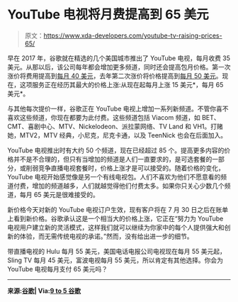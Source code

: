 # YouTube 电视将月费提高到 65 美元

> 原文：<https://www.xda-developers.com/youtube-tv-raising-prices-65/>

早在 2017 年，谷歌就在精选的几个美国城市推出了 YouTube 电视，每月收费 35 美元。从那以后，该公司每年都会增加更多频道，同时还会提高包月价格。第一次涨价将费用提高到[每月 40 美元](https://www.xda-developers.com/youtube-tv-new-markets-channels-price-hike/)，去年第二次涨价将价格提高到[每月 50 美元](https://www.xda-developers.com/youtube-tv-price-bump-new-channels-youtube-interactive-shows/)。现在，这项服务正在经历其最大的价格上涨:从现在起每月上涨 15 美元*，每月 65 美元*。

与其他每次提价一样，谷歌正在 YouTube 电视上增加一系列新频道。不管你喜不喜欢这些频道，你现在都要为此付费。这些频道包括 Viacom 频道，如 BET、CMT、喜剧中心、MTV、Nickelodeon、派拉蒙网络、TV Land 和 VH1。打赌她，MTV2，MTV 经典，小尼克，尼克卡通，以及 TeenNick 也会在后面加入。

YouTube 电视推出时有大约 50 个频道，现在已经超过 85 个。提高更多内容的价格并不是不合理的，但只有当增加的频道是人们一直要求的，是可选套餐的一部分，或削弱竞争直播电视套餐时，价格上涨才是可以接受的。随着价格的变化，YouTube 电视开始感觉像是另一个有线电视包。人们不喜欢为他们不愿意看的频道付费，增加的频道越多，人们就越觉得他们付费太多。如果你只关心少数几个频道，每月 65 美元是很难接受的。

新价格今天对新的 YouTube 电视订户生效，现有客户将在 7 月 30 日之后在账单上看到新价格。谷歌承认这是一个相当大的价格上涨，它正在“努力为 YouTube 电视用户建立新的灵活模式，这样我们就可以继续为你家中的每个人提供强大和创新的体验，而无需传统电视的承诺。”然而，没有给出进一步的细节。

带直播电视的 Hulu 每月 55 美元，美国电话电报公司电视现在每月 55 美元起，Sling TV 每月 45 美元，富波电视每月 55 美元，所以肯定有其他选择。你会为 YouTube 电视每月支付 65 美元吗？

* * *

**来源:[谷歌](https://youtube.googleblog.com/2020/06/youtube-tv-update.html)| Via:[9 to 5 谷歌](https://9to5google.com/2020/06/30/youtube-tv-raise/)**